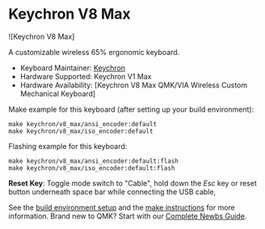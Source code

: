 # Keychron V8 Max

![Keychron V8 Max]

A customizable wireless 65% ergonomic keyboard.

* Keyboard Maintainer: [Keychron](https://github.com/keychron)
* Hardware Supported: Keychron V1 Max
* Hardware Availability: [Keychron V8 Max QMK/VIA Wireless Custom Mechanical Keyboard]

Make example for this keyboard (after setting up your build environment):

    make keychron/v8_max/ansi_encoder:default
    make keychron/v8_max/iso_encoder:default

Flashing example for this keyboard:

    make keychron/v8_max/ansi_encoder:default:flash
    make keychron/v8_max/iso_encoder:default:flash

**Reset Key**: Toggle mode switch to "Cable", hold down the *Esc* key or reset button underneath space bar while connecting the USB cable,

See the [build environment setup](https://docs.qmk.fm/#/getting_started_build_tools) and the [make instructions](https://docs.qmk.fm/#/getting_started_make_guide) for more information. Brand new to QMK? Start with our [Complete Newbs Guide](https://docs.qmk.fm/#/newbs).
